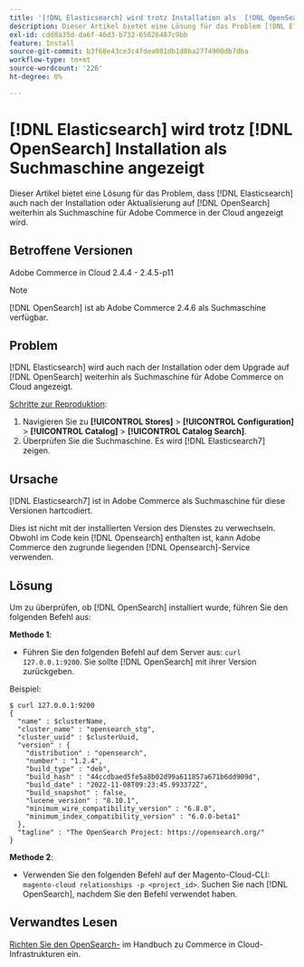 ```yaml
---
title: '[!DNL Elasticsearch] wird trotz Installation als  [!DNL OpenSearch]  angezeigt'
description: Dieser Artikel bietet eine Lösung für das Problem [!DNL Elasticsearch]  bei dem weiterhin als Suchmaschine für Adobe Commerce in der Cloud angezeigt wird, auch nach der Installation oder dem Upgrade auf [!DNL OpenSearch].
exl-id: cdd8a35d-da6f-46d3-b732-65626487c9bb
feature: Install
source-git-commit: b3f68e43ce3c4fdea001db1d8ba2774900db7dba
workflow-type: tm+mt
source-wordcount: '226'
ht-degree: 0%

---
```


# [!DNL Elasticsearch] wird trotz [!DNL OpenSearch] Installation als Suchmaschine angezeigt

Dieser Artikel bietet eine Lösung für das Problem, dass [!DNL Elasticsearch] auch nach der Installation oder Aktualisierung auf [!DNL OpenSearch] weiterhin als Suchmaschine für Adobe Commerce in der Cloud angezeigt wird.

## Betroffene Versionen

Adobe Commerce in Cloud 2.4.4 - 2.4.5-p11

>[!NOTE]
>
>[!DNL OpenSearch] ist ab Adobe Commerce 2.4.6 als Suchmaschine verfügbar.

## Problem

[!DNL Elasticsearch] wird auch nach der Installation oder dem Upgrade auf [!DNL OpenSearch] weiterhin als Suchmaschine für Adobe Commerce on Cloud angezeigt.

<u>Schritte zur Reproduktion</u>:

1. Navigieren Sie zu **[!UICONTROL Stores]** > **[!UICONTROL Configuration]** > **[!UICONTROL Catalog]** > **[!UICONTROL Catalog Search]**.
1. Überprüfen Sie die Suchmaschine. Es wird [!DNL Elasticsearch7] zeigen.

## Ursache

[!DNL Elasticsearch7] ist in Adobe Commerce als Suchmaschine für diese Versionen hartcodiert.

Dies ist nicht mit der installierten Version des Dienstes zu verwechseln. Obwohl im Code kein [!DNL Opensearch] enthalten ist, kann Adobe Commerce den zugrunde liegenden [!DNL Opensearch]-Service verwenden.

## Lösung

Um zu überprüfen, ob [!DNL OpenSearch] installiert wurde, führen Sie den folgenden Befehl aus:

**Methode 1**:

* Führen Sie den folgenden Befehl auf dem Server aus: `curl 127.0.0.1:9200`. Sie sollte [!DNL OpenSearch] mit ihrer Version zurückgeben.

Beispiel:

```
$ curl 127.0.0.1:9200
{
  "name" : $clusterName,
  "cluster_name" : "opensearch_stg",
  "cluster_uuid" : $clusterUuid,
  "version" : {
    "distribution" : "opensearch",
    "number" : "1.2.4",
    "build_type" : "deb",
    "build_hash" : "44ccdbaed5fe5a8b02d99a611857a671b6dd909d",
    "build_date" : "2022-11-08T09:23:45.993372Z",
    "build_snapshot" : false,
    "lucene_version" : "8.10.1",
    "minimum_wire_compatibility_version" : "6.8.0",
    "minimum_index_compatibility_version" : "6.0.0-beta1"
  },
  "tagline" : "The OpenSearch Project: https://opensearch.org/"
}
```

**Methode 2**:

* Verwenden Sie den folgenden Befehl auf der Magento-Cloud-CLI: `magento-cloud relationships -p <project_id>`. Suchen Sie nach [!DNL OpenSearch], nachdem Sie den Befehl verwendet haben.

## Verwandtes Lesen

[Richten Sie den OpenSearch-](https://experienceleague.adobe.com/docs/commerce-cloud-service/user-guide/configure/service/opensearch.html?lang=de) im Handbuch zu Commerce in Cloud-Infrastrukturen ein.
